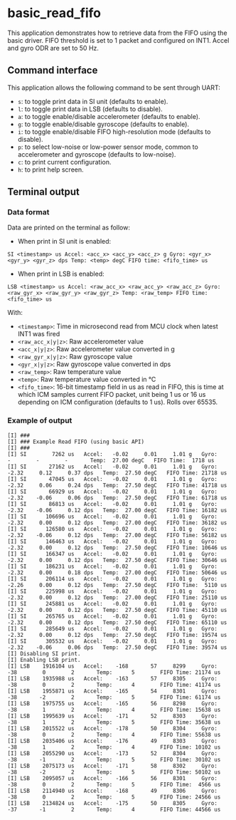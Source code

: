# basic_read_fifo

This application demonstrates how to retrieve data from the FIFO using the basic driver.
FIFO threshold is set to 1 packet and configured on INT1. Accel and gyro ODR are set to 50 Hz.

## Command interface

This application allows the following command to be sent through UART:
* `s`: to toggle print data in SI unit (defaults to enable).
* `l`: to toggle print data in LSB (defaults to disable).
* `a`: to toggle enable/disable accelerometer (defaults to enable).
* `g`: to toggle enable/disable gyroscope (defaults to enable).
* `i`: to toggle enable/disable FIFO high-resolution mode (defaults to disable).
* `p`: to select low-noise or low-power sensor mode, common to accelerometer and gyroscope (defaults to low-noise).
* `c`: to print current configuration.
* `h`: to print help screen.

## Terminal output

### Data format

Data are printed on the terminal as follow:

* When print in SI unit is enabled:
```
SI <timestamp> us Accel: <acc_x> <acc_y> <acc_z> g Gyro: <gyr_x> <gyr_y> <gyr_z> dps Temp: <temp> degC FIFO time: <fifo_time> us
```
* When print in LSB is enabled:
```
LSB <timestamp> us Accel: <raw_acc_x> <raw_acc_y> <raw_acc_z> Gyro: <raw_gyr_x> <raw_gyr_y> <raw_gyr_z> Temp: <raw_temp> FIFO time: <fifo_time> us
```

With:
* `<timestamp>`: Time in microsecond read from MCU clock when latest INT1 was fired
* `<raw_acc_x|y|z>`: Raw accelerometer value
* `<acc_x|y|z>`: Raw accelerometer value converted in g
* `<raw_gyr_x|y|z>`: Raw gyroscope value
* `<gyr_x|y|z>`: Raw gyroscope value converted in dps
* `<raw_temp>`: Raw temperature value
* `<temp>`: Raw temperature value converted in °C
* `<fifo_time>`: 16-bit timestamp field in us as read in FIFO, this is time at which ICM samples current FIFO packet, unit being 1 us or 16 us depending on ICM configuration (defaults to 1 us). Rolls over 65535.

### Example of output

```
[I] ###
[I] ### Example Read FIFO (using basic API)
[I] ###
[I] SI        7262 us   Accel:   -0.02     0.01     1.01 g   Gyro:       -        -        -       Temp:  27.00 degC   FIFO Time:  1718 us
[I] SI       27162 us   Accel:   -0.02     0.01     1.01 g   Gyro:   -2.32     0.12     0.37 dps   Temp:  27.50 degC   FIFO Time: 21718 us
[I] SI       47045 us   Accel:   -0.02     0.01     1.01 g   Gyro:   -2.32     0.06     0.24 dps   Temp:  27.50 degC   FIFO Time: 41718 us
[I] SI       66929 us   Accel:   -0.02     0.01     1.01 g   Gyro:   -2.32    -0.06     0.06 dps   Temp:  27.50 degC   FIFO Time: 61718 us
[I] SI       86813 us   Accel:   -0.02     0.01     1.01 g   Gyro:   -2.32    -0.06     0.12 dps   Temp:  27.00 degC   FIFO Time: 16182 us
[I] SI      106696 us   Accel:   -0.02     0.01     1.01 g   Gyro:   -2.32     0.00     0.12 dps   Temp:  27.00 degC   FIFO Time: 36182 us
[I] SI      126580 us   Accel:   -0.02     0.01     1.01 g   Gyro:   -2.32    -0.06     0.12 dps   Temp:  27.00 degC   FIFO Time: 56182 us
[I] SI      146463 us   Accel:   -0.02     0.01     1.01 g   Gyro:   -2.32     0.00     0.12 dps   Temp:  27.50 degC   FIFO Time: 10646 us
[I] SI      166347 us   Accel:   -0.02     0.01     1.01 g   Gyro:   -2.32     0.00     0.12 dps   Temp:  27.50 degC   FIFO Time: 30646 us
[I] SI      186231 us   Accel:   -0.02     0.01     1.01 g   Gyro:   -2.32     0.00     0.18 dps   Temp:  27.00 degC   FIFO Time: 50646 us
[I] SI      206114 us   Accel:   -0.02     0.01     1.01 g   Gyro:   -2.26     0.00     0.12 dps   Temp:  27.50 degC   FIFO Time:  5110 us
[I] SI      225998 us   Accel:   -0.02     0.01     1.01 g   Gyro:   -2.32     0.00     0.12 dps   Temp:  27.00 degC   FIFO Time: 25110 us
[I] SI      245881 us   Accel:   -0.02     0.01     1.01 g   Gyro:   -2.32     0.00     0.12 dps   Temp:  27.50 degC   FIFO Time: 45110 us
[I] SI      265765 us   Accel:   -0.02     0.01     1.01 g   Gyro:   -2.32     0.00     0.12 dps   Temp:  27.50 degC   FIFO Time: 65110 us
[I] SI      285649 us   Accel:   -0.02     0.01     1.01 g   Gyro:   -2.32     0.00     0.12 dps   Temp:  27.50 degC   FIFO Time: 19574 us
[I] SI      305532 us   Accel:   -0.02     0.01     1.01 g   Gyro:   -2.32    -0.06     0.06 dps   Temp:  27.50 degC   FIFO Time: 39574 us
[I] Disabling SI print.
[I] Enabling LSB print.
[I] LSB    1916104 us   Accel:    -168       57     8299     Gyro:     -38        0        2       Temp:      5        FIFO Time: 21174 us
[I] LSB    1935988 us   Accel:    -163       57     8305     Gyro:     -38        0        2       Temp:      4        FIFO Time: 41174 us
[I] LSB    1955871 us   Accel:    -165       54     8301     Gyro:     -38       -2        2       Temp:      5        FIFO Time: 61174 us
[I] LSB    1975755 us   Accel:    -165       56     8298     Gyro:     -38        1        2       Temp:      4        FIFO Time: 15638 us
[I] LSB    1995639 us   Accel:    -171       52     8303     Gyro:     -38        1        2       Temp:      5        FIFO Time: 35638 us
[I] LSB    2015522 us   Accel:    -178       50     8304     Gyro:     -38        0        2       Temp:      4        FIFO Time: 55638 us
[I] LSB    2035406 us   Accel:    -176       49     8303     Gyro:     -38        1        2       Temp:      4        FIFO Time: 10102 us
[I] LSB    2055290 us   Accel:    -173       52     8304     Gyro:     -38       -1        2       Temp:      5        FIFO Time: 30102 us
[I] LSB    2075173 us   Accel:    -171       58     8302     Gyro:     -38       -2        2       Temp:      5        FIFO Time: 50102 us
[I] LSB    2095057 us   Accel:    -166       56     8301     Gyro:     -38        0        2       Temp:      5        FIFO Time:  4566 us
[I] LSB    2114940 us   Accel:    -168       49     8306     Gyro:     -38        0        2       Temp:      5        FIFO Time: 24566 us
[I] LSB    2134824 us   Accel:    -175       50     8305     Gyro:     -37       -1        2       Temp:      4        FIFO Time: 44566 us

```


